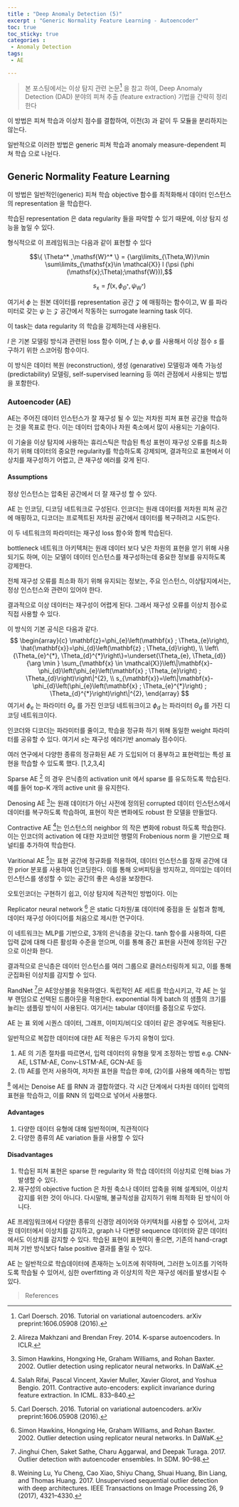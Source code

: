 ```yaml
---
title : "Deep Anomaly Detection (5)"
excerpt : "Generic Normality Feature Learning - Autoencoder"
toc: true
toc_sticky: true
categories :
 - Anomaly Detection
tags:
 - AE

---
```


> 본 포스팅에서는 이상 탐지 관련 논문[^1] 을 참고 하여,
> Deep Anomaly Detection (DAD) 분야의 피쳐 추출 (feature extraction) 기법을 간략히 정리한다 





이 방법은 피쳐 학습과 이상치 점수를 결합하여, 이전(3) 과 같이 두 모듈을 분리하지는 않는다. 

일반적으로 이러한 방법은 generic 피쳐 학습과 anomaly measure-dependent 피쳐 학습 으로 나뉜다. 



## Generic Normality Feature Learning

이 방법은 일반적인(generic) 피쳐 학습 objective 함수를 최적화해서 데이터 인스턴스의 representation 을 학습한다.

학습된 representation 은 data regularity 들을 파악할 수 있기 때문에, 이상 탐지 성능을 높일 수 있다. 

형식적으로 이 프레임워크는 다음과 같이 표현할 수 있다

$$\{ \Theta^* ,\mathsf{W}^* \} = {\arg\limits_{\Theta,W}}\min \sum\limits_{\mathsf{x}\in \mathcal{X}} l (\psi (\phi (\mathsf{x};\Theta);\mathsf{W})),$$

$$s_\mathsf{x} = f (\mathsf{x}, \phi_{\Theta^*}, \psi_{\mathsf{W^*}})$$ 

여기서 $\phi$ 는 원본 데이터를 representation 공간 $\mathcal{Z}$ 에 매핑하는 함수이고, $\mathsf{W}$ 를 파라미터로 갖는 $\psi$ 는 $\mathcal{Z}$ 공간에서 작동하는 surrogate learning task 이다. 

이 task는 data regularity 의 학습을 강제하는데 사용된다. 

$l$ 은 기본 모델링 방식과 관련된 loss 함수 이며, $f$ 는 $\phi, \psi$ 를 사용해서 이상 점수 $s$ 를 구하기 위한 스코어링 함수이다. 

이 방식은 데이터 복원 (reconstruction), 생성 (genarative) 모델링과 예측 가능성  (predictability) 모델링, self-supervised learning 등 여러 관점에서 사용되는 방법을 포함한다.  



### Autoencoder (AE)

AE는 주어진 데이터 인스턴스가 잘 재구성 될 수 있는 저차원 피쳐 표현 공간을 학습하는 것을 목표로 한다.  이는 데이터 압축이나 차원 축소에서 많이 사용되는 기술이다. 

이 기술을 이상 탐지에 사용하는 휴리스틱은 학습된 특성 표현이 재구성 오류를 최소화 하기 위해 데이터의 중요한 regularity를 학습하도록 강제되며, 결과적으로 표현에서 이상치를 재구성하기 어렵고, 큰 재구성 에러를 갖게 된다. 

#### Assumptions

정상 인스턴스는 압축된 공간에서 더 잘 재구성 할 수 있다. 

AE 는 인코딩, 디코딩 네트워크로 구성된다. 인코더는 원래 데이터를 저차원 피쳐 공간에 매핑하고, 디코더는 프로젝트된 저차원 공간에서 데이터를 복구하려고 시도한다. 

이 두 네트워크의 파라미터는 재구성 loss 함수와 함께 학습된다. 

bottleneck 네트워크 아키텍처는 원래 데이터 보다 낮은 차원의 표현을 얻기 위해 사용되기도 하며, 이는 모델이 데이터 인스턴스를 재구성하는데 중요한 정보를 유지하도록 강제한다. 

전체 재구성 오류를 최소화 하기 위해 유지되는 정보는, 주요 인스턴스, 이상탐지에서는, 정상 인스턴스와 관련이 있어야 한다. 

결과적으로 이상 데이터는 재구성이 어렵게 된다. 그래서 재구성 오류를 이상치 점수로 직접 사용할 수 있다. 

이 방식의 기본 공식은 다음과 같다.
$$
\begin{array}{c}
\mathbf{z}=\phi_{e}\left(\mathbf{x} ; \Theta_{e}\right), \hat{\mathbf{x}}=\phi_{d}\left(\mathbf{z} ; \Theta_{d}\right), \\
\left\{\Theta_{e}^{*}, \Theta_{d}^{*}\right\}=\underset{\Theta_{e}, \Theta_{d}}{\arg \min } \sum_{\mathbf{x} \in \mathcal{X}}\left\|\mathbf{x}-\phi_{d}\left(\phi_{e}\left(\mathbf{x} ; \Theta_{e}\right) ; \Theta_{d}\right)\right\|^{2}, \\
s_{\mathbf{x}}=\left\|\mathbf{x}-\phi_{d}\left(\phi_{e}\left(\mathbf{x} ; \Theta_{e}^{*}\right) ; \Theta_{d}^{*}\right)\right\|^{2},
\end{array}
$$
여기서 $\phi_{e}$ 는 파라미터 $\Theta_e$ 를 가진 인코딩 네트워크이고 $\phi_d$ 는 파라미터 $\Theta_d$ 를 가진 디코딩 네트워크이다.

인코더와 디코더는 파라미터를 줄이고, 학습을 정규화 하기 위해 동일한 weight 파라미터를 공유할 수 있다. 여기서 $s$는 재구성 에러기반 anomaly 점수이다. 

여러 연구에서 다양한 종류의 정규화된 AE 가 도입되어 더 풍부하고 표현력있는 특성 표현을 학습할 수 있도록 했다. [1,2,3,4]



Sparse AE [^2] 의 경우 은닉층의 activation unit 에서 sparse 를 유도하도록 학습된다. 예를 들어 top-K 개의 active unit 을 유지한다.



Denosing AE [^5]는 원래 데이터가 아닌 사전에 정의된 corrupted 데이터 인스턴스에서 데이터를 복구하도록 학습하여, 표현이 작은 변화에도 robust 한 모델을 만들었다. 



Contractive AE [^3]는 인스턴스의 neighbor 의 작은 변화에 robust 하도록 학습한다. 이는 인코더의 activation 에 대한 자코비안 행렬의 Frobenious norm 을 기반으로 패널티를 추가하여 학습한다. 



Varitional AE [^1]는 표현 공간에 정규화를 적용하여, 데이터 인스턴스를 잠재 공간에 대한 prior 분포를 사용하여 인코딩한다. 이를 통해 오버피팅을 방지하고, 의미있는 데이터 인스턴스를 생성할 수 있는 공간의 좋은 속성을 보장한다.

오토인코더는 구현하기 쉽고, 이상 탐지에 직관적인 방법이다. 이는 

Replicator neural network [^5] 은 static 다차원/표 데이터에 중점을 둔 실험과 함께, 데이터 재구성 아이디어를 처음으로 제시한 연구이다. 

이 네트워크는 MLP를 기반으로, 3개의 은닉층을 갖는다. tanh 함수를 사용하여, 다른 입력 값에 대해 다른 활성화 수준을 얻으며, 이를 통해 중간 표현을 사전에 정의된 구간으로 이산화 한다. 

결과적으로 은닉층은 데이터 인스턴스를 여러 그룹으로 클러스터링하게 되고, 이를 통해 군집화된 이상치를 감지할 수 있다. 



RandNet [^6]은 AE앙상블을 적용하였다. 
독립적인 AE 세트를 학습시키고, 각 AE 는 일부 랜덤으로 선택된 드롭아웃을 적용한다. exponential 하게 batch 의 샘플의 크기를 늘리는 샘플링 방식이 사용된다. 
여기서는 tabular 데이터를 중점으로 두었다.



AE 는 표 외에 시퀀스 데이터, 그래프, 이미지/비디오 데이터 같은 경우에도 적용된다. 

일반적으로 복잡한 데이터에 대한 AE 적용은 두가지 유형이 있다. 

1.  AE 의 기존 절차를 따르면서, 입력 데이터의 유형을 맞게 조정하는 방법 
   e.g. CNN-AE, LSTM-AE, Conv-LSTM-AE, GCN-AE 등
2. (1) AE를 먼저 사용하여, 저차원 표현을 학습한 후에, (2)이를 사용해 예측하는 방법

 [^7] 에서는 Denoise AE 를 RNN 과 결합하였다. 
각 시간 단계에서 다차원 데이터 입력의 표현을 학습하고, 이를 RNN 의 입력으로 넣어서 사용했다.



#### Advantages

1. 다양한 데이터 유형에 대해 일반적이며, 직관적이다
2. 다양한 종류의 AE variation 들을 사용할 수 있다

#### Disadvantages

1. 학습된 피쳐 표현은 sparse 한 regularity 와 학습 데이터의 이상치로 인해 bias 가 발생할 수 있다.
2. 재구성의 objective fuction 은 차원 축소나 데이터 압축을 위해 설계되어, 이상치 감지를 위한 것이 아니다.
   다시말해, 불규칙성을 감지하기 위해 최적화 된 방식이 아니다. 





AE 프레임워크에서 다양한 종류의 신경망 레이어와 아키텍처를 사용할 수 있어서, 고차원 데이터에서 이상치를 감지하고, graph 나 다변량 sequence 데이터와 같은 데이터에서도 이상치를 감지할 수 있다. 
학습된 표현이 표현력이 좋으면, 기존의 hand-cragt 피쳐 기반 방식보다 false positive 결과를 줄일 수 있다. 

AE 는 일반적으로 학습데이터에 존재하는 노이즈에 취약하며, 그러한 노이즈를 기억하도록 학습될 수 있어서, 심한 overfitting 과 이상치의 작은 재구성 에러를 발생시킬 수 있다. 



> References

[^1]: Carl Doersch. 2016. Tutorial on variational autoencoders. arXiv preprint:1606.05908 (2016).
[^2]: Alireza Makhzani and Brendan Frey. 2014. K-sparse autoencoders. In ICLR. 
[^3]: Salah Rifai, Pascal Vincent, Xavier Muller, Xavier Glorot, and Yoshua Bengio. 2011. Contractive auto-encoders: explicit invariance during feature extraction. In ICML. 833–840.
[^4]: Pascal Vincent, Hugo Larochelle, Isabelle Lajoie, Yoshua Bengio, and Pierre-Antoine Manzagol. 2010. Stacked denoising autoencoders: Learning useful representations in a deep network with a local denoising criterion. Journal of Machine Learning Research 11, Dec (2010), 3371–3408.
[^5]:  Simon Hawkins, Hongxing He, Graham Williams, and Rohan Baxter. 2002. Outlier detection using replicator neural networks. In DaWaK.
[^6]: Jinghui Chen, Saket Sathe, Charu Aggarwal, and Deepak Turaga. 2017. Outlier detection with autoencoder ensembles. In SDM. 90–98.
[^7]: Weining Lu, Yu Cheng, Cao Xiao, Shiyu Chang, Shuai Huang, Bin Liang, and Thomas Huang. 2017. Unsupervised sequential outlier detection with deep architectures. IEEE Transactions on Image Processing 26, 9 (2017), 4321–4330.
